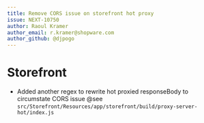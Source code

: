 ```yaml
---
title: Remove CORS issue on storefront hot proxy
issue: NEXT-10750
author: Raoul Kramer
author_email: r.kramer@shopware.com 
author_github: @djpogo
---
```


# Storefront
* Added another regex to rewrite hot proxied responseBody to circumstate CORS issue @see `src/Storefront/Resources/app/storefront/build/proxy-server-hot/index.js`
